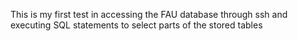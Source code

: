 This is my first test in accessing the FAU database through ssh and executing SQL statements to select parts of the stored tables
